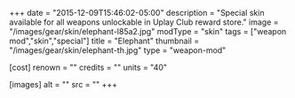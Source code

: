 +++
date = "2015-12-09T15:46:02-05:00"
description = "Special skin available for all weapons unlockable in Uplay Club reward store."
image = "/images/gear/skin/elephant-l85a2.jpg"
modType = "skin"
tags = ["weapon mod","skin","special"]
title = "Elephant"
thumbnail = "/images/gear/skin/elephant-th.jpg"
type = "weapon-mod"

[cost]
  renown = ""
  credits = ""
  units = "40"

[images]
  alt = ""
  src = ""
+++
